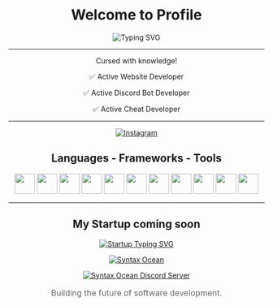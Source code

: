 <h1 align="center"> Welcome to Profile</h1>
<p align="center">
  <img src="https://readme-typing-svg.demolab.com?font=Fira+Code&duration=2000&pause=1000&color=58A6FF&center=true&vCenter=true&width=435&lines=Hi+there!;I'm+KKabepS&weight=700" alt="Typing SVG" />
</p>

---

<div align="center">

Cursed with knowledge!

✅ Active Website Developer

✅ Active Discord Bot Developer

✅ Active Cheat Developer

---

<p>
  <a href="https://www.instagram.com/kkapebs/">
    <img src="https://img.shields.io/badge/Instagram-E4405F?style=for-the-badge&logo=instagram&logoColor=white" alt="Instagram" />
  </a>
</p>
</div>
<h2 align="center"> Languages - Frameworks - Tools </h2>
<p align="center">
  <img src="https://cdn.jsdelivr.net/gh/devicons/devicon/icons/vscode/vscode-original.svg" width="40" height="40"/>
  <img src="https://cdn.jsdelivr.net/gh/devicons/devicon/icons/python/python-original.svg" width="40" height="40"/>
  <img src="https://cdn.jsdelivr.net/gh/devicons/devicon/icons/javascript/javascript-original.svg" width="40" height="40"/>
  <img src="https://cdn.jsdelivr.net/gh/devicons/devicon/icons/html5/html5-original.svg" width="40" height="40"/>
  <img src="https://cdn.jsdelivr.net/gh/devicons/devicon/icons/css3/css3-original.svg" width="40" height="40"/>
  <img src="https://cdn.jsdelivr.net/gh/devicons/devicon/icons/react/react-original.svg" width="40" height="40"/>
  <img src="https://cdn.jsdelivr.net/gh/devicons/devicon/icons/cplusplus/cplusplus-original.svg" width="40" height="40"/>
  <img src="https://cdn.jsdelivr.net/gh/devicons/devicon/icons/csharp/csharp-original.svg" width="40" height="40"/>
  <img src="https://cdn.jsdelivr.net/gh/devicons/devicon/icons/nodejs/nodejs-original.svg" width="40" height="40"/>
  <img src="https://cdn.jsdelivr.net/gh/devicons/devicon/icons/django/django-plain.svg" width="40" height="40"/>
  <img src="https://cdn.jsdelivr.net/gh/devicons/devicon/icons/flask/flask-original.svg" width="40" height="40"/>
</p>

---

<h2 align="center"> My Startup coming soon</h2>
<div align="center">
  <a href="https://syntaxocean.com">
    <img src="https://readme-typing-svg.demolab.com?font=Fira+Code&size=32&duration=2000&pause=1000&color=00D9FF&center=true&vCenter=true&width=435&lines=SYNTAX+OCEAN;Dive+into+Code;Innovation+Awaits" alt="Startup Typing SVG" />
  </a>
  
  <p>
    <a href="https://syntaxocean.com">
      <img src="https://img.shields.io/badge/Visit%20Website-SYNTAX%20OCEAN-00D9FF?style=for-the-badge&logo=data:image/svg+xml;base64,PHN2ZyB4bWxucz0iaHR0cDovL3d3dy53My5vcmcvMjAwMC9zdmciIHZpZXdCb3g9IjAgMCAyNCAyNCIgZmlsbD0iI2ZmZiI+PHBhdGggZD0iTTEyIDJMMTMuMDkgOC4yNkwyMCA5TDEzLjA5IDE1Ljc0TDEyIDIyTDEwLjkxIDE1Ljc0TDQgOUwxMC45MSA4LjI2TDEyIDJ6Ii8+PC9zdmc+" alt="Syntax Ocean" />
    </a>
  </p>
  
  <p>
    <a href="https://discord.gg/syntaxocean">
      <img src="https://img.shields.io/badge/Discord-Syntax%20Ocean%20Server-7289DA?style=for-the-badge&logo=discord&logoColor=white" alt="Syntax Ocean Discord Server" />
    </a>
  </p>
  <p style="font-size: 16px; color: #666;">
     Building the future of software development.<br>
    
  </p>
</div>
